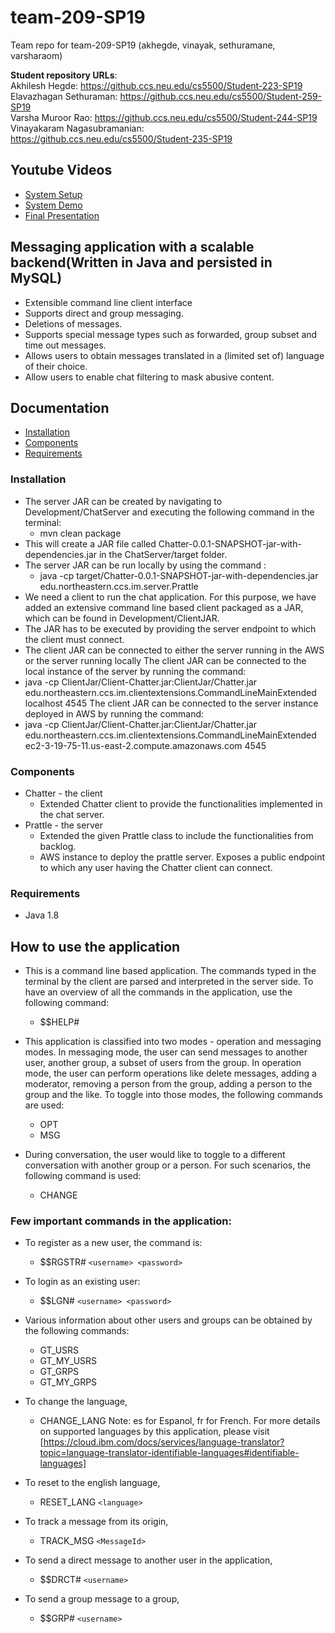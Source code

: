 # team-209-SP19
Team repo for team-209-SP19 (akhegde, vinayak, sethuramane, varsharaom) 

**Student repository URLs**:<br>
Akhilesh Hegde: https://github.ccs.neu.edu/cs5500/Student-223-SP19<br>
Elavazhagan Sethuraman: https://github.ccs.neu.edu/cs5500/Student-259-SP19<br>
Varsha Muroor Rao: https://github.ccs.neu.edu/cs5500/Student-244-SP19<br>
Vinayakaram Nagasubramanian: https://github.ccs.neu.edu/cs5500/Student-235-SP19<br>

## Youtube Videos
- [System Setup](https://youtu.be/N6ODQkEy_kQ)
- [System Demo](https://youtu.be/OxmLVMbMJ9s)
- [Final Presentation](https://youtu.be/lPfVFpD00o8)

## Messaging application with a scalable backend(Written in Java and persisted in MySQL)
- Extensible command line client interface
- Supports direct and group messaging.
- Deletions of messages.
- Supports special message types such as forwarded, group subset and time out messages.
- Allows users to obtain messages translated in a (limited set of) language of their choice.
- Allow users to enable chat filtering to mask abusive content.

## Documentation
- [Installation](#installation)
- [Components](#components)
- [Requirements](#requirements)

### Installation
* The server JAR can be created by navigating to Development/ChatServer and executing the following command in the terminal: 
   * mvn clean package
* This will create a JAR file called Chatter-0.0.1-SNAPSHOT-jar-with-dependencies.jar in the ChatServer/target folder.
* The server JAR can be run locally by using the command :
   * java -cp target/Chatter-0.0.1-SNAPSHOT-jar-with-dependencies.jar edu.northeastern.ccs.im.server.Prattle
* We need a client to run the chat application. For this purpose, we have added an extensive command line based client packaged as a JAR, which can be found in Development/ClientJAR.
* The JAR has to be executed by providing the server endpoint to which the client must connect. 
* The client JAR can be connected to either the server running in the AWS or the server running locally
The client JAR can be connected to the local instance of the server by running the command: 
 * java -cp ClientJar/Client-Chatter.jar:ClientJar/Chatter.jar edu.northeastern.ccs.im.clientextensions.CommandLineMainExtended localhost 4545
The client JAR can be connected to the server instance deployed in AWS by running the command:
 * java -cp ClientJar/Client-Chatter.jar:ClientJar/Chatter.jar edu.northeastern.ccs.im.clientextensions.CommandLineMainExtended ec2-3-19-75-11.us-east-2.compute.amazonaws.com 4545

### Components
* Chatter - the client
  * Extended Chatter client to provide the functionalities implemented in the chat server.
* Prattle - the server
  * Extended the given Prattle class to include the functionalities from backlog.
  * AWS instance to deploy the prattle server. Exposes a public endpoint to which any user having the Chatter client can connect.
  
### Requirements
* Java 1.8

## How to use the application
* This is a command line based application. The commands typed in the terminal by the client are parsed and interpreted in the server side. To have an overview of all the commands in the application, use the following command:
  * $$HELP#
 
* This application is classified into two modes - operation and messaging modes. In messaging mode, the user can send messages to another user, another group, a subset of users from the group. In operation mode, the user can perform operations like delete messages, adding a moderator, removing a person from the group, adding a person to the group and the like. To toggle into those modes, the following commands are used:
  * OPT
  * MSG
* During conversation, the user would like to toggle to a different conversation with another group or a person. For such scenarios, the following command is used: 
   * CHANGE
   
### Few important commands in the application:
* To register as a new user, the command is:
  * $$RGSTR# `<username> <password>`
 
* To login as an existing user:
  * $$LGN# `<username> <password>`
 
* Various information about other users and groups can be obtained by the following commands:
  * GT_USRS
  * GT_MY_USRS
  * GT_GRPS
  * GT_MY_GRPS
           
* To change the language,
  * CHANGE_LANG <language>
   Note: es for Espanol, fr for French. For more details on supported languages by this application, please visit 
 [https://cloud.ibm.com/docs/services/language-translator?topic=language-translator-identifiable-languages#identifiable-languages] 
 
* To reset to the english language,
  * RESET_LANG `<language>`
 
* To track a message from its origin, 
  * TRACK_MSG `<MessageId>`
 
* To send a direct message to another user in the application,
  * $$DRCT# `<username>`
 
* To send a group message to a group,
  * $$GRP# `<username>` 
